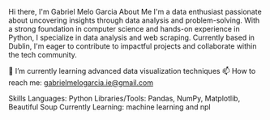 Hi there, I'm Gabriel Melo Garcia
About Me
I'm a data enthusiast passionate about uncovering insights through data analysis and problem-solving. 
With a strong foundation in computer science and hands-on experience in Python,
I specialize in data analysis and web scraping. Currently based in Dublin,
I'm eager to contribute to impactful projects and collaborate within the tech community.

🌱 I’m currently learning advanced data visualization techniques
📫 How to reach me: gabrielmelogarcia.ie@gmail.com

Skills
Languages: Python 
Libraries/Tools: Pandas, NumPy, Matplotlib, Beautiful Soup
Currently Learning: machine learning and npl
<!---
Gabriel-Melo-Garcia/Gabriel-Melo-Garcia is a ✨ special ✨ repository because its `README.md` (this file) appears on your GitHub profile.
You can click the Preview link to take a look at your changes.
--->
